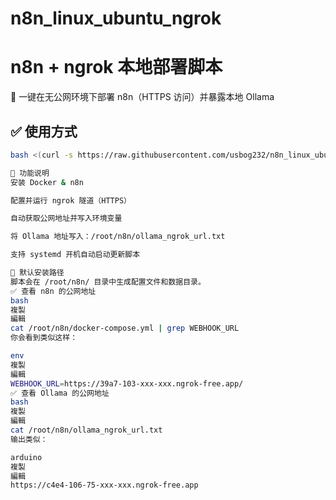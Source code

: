 # n8n_linux_ubuntu_ngrok
# n8n + ngrok 本地部署脚本

🚀 一键在无公网环境下部署 n8n（HTTPS 访问）并暴露本地 Ollama

## ✅ 使用方式

```bash
bash <(curl -s https://raw.githubusercontent.com/usbog232/n8n_linux_ubuntu_ngrok/main/install_n8n_ngrok_local.sh)

🧠 功能说明
安装 Docker & n8n

配置并运行 ngrok 隧道（HTTPS）

自动获取公网地址并写入环境变量

将 Ollama 地址写入：/root/n8n/ollama_ngrok_url.txt

支持 systemd 开机自动启动更新脚本

📁 默认安装路径
脚本会在 /root/n8n/ 目录中生成配置文件和数据目录。
✅ 查看 n8n 的公网地址
bash
複製
編輯
cat /root/n8n/docker-compose.yml | grep WEBHOOK_URL
你会看到类似这样：

env
複製
編輯
WEBHOOK_URL=https://39a7-103-xxx-xxx.ngrok-free.app/
✅ 查看 Ollama 的公网地址
bash
複製
編輯
cat /root/n8n/ollama_ngrok_url.txt
输出类似：

arduino
複製
編輯
https://c4e4-106-75-xxx-xxx.ngrok-free.app
